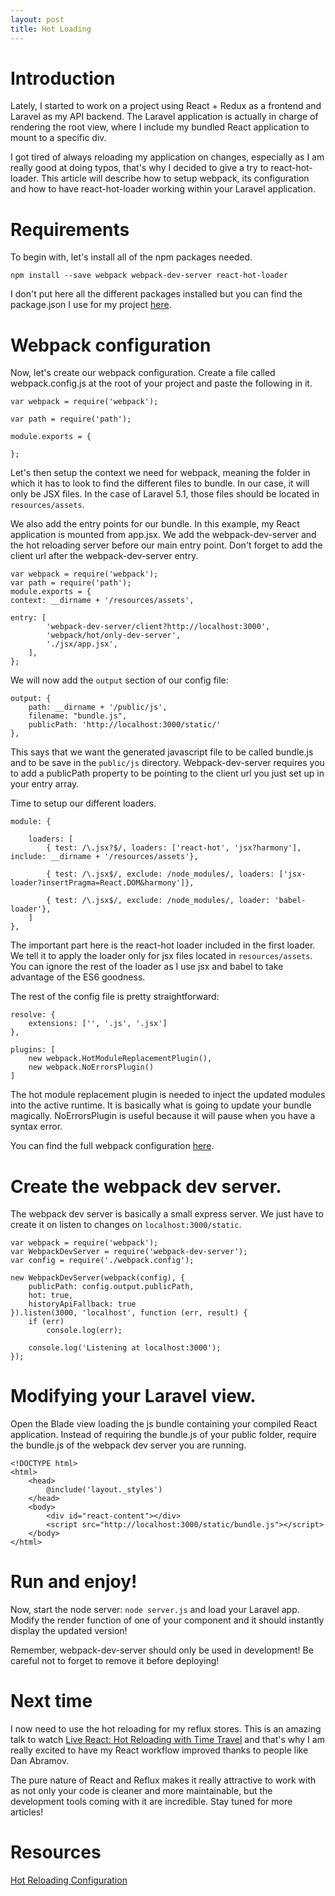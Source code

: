 ```yaml
---
layout: post
title: Hot Loading
---
```


# Introduction
Lately, I started to work on a project using React + Redux as a frontend and Laravel as my API backend.
The Laravel application is actually in charge of rendering the root view, where I include my bundled React application to mount to a specific div.

I got tired of always reloading my application on changes, especially as I am really good at doing typos, that's why I decided to give a try to react-hot-loader.
This article will describe how to setup webpack, its configuration and how to have react-hot-loader working within your Laravel application.


# Requirements
To begin with, let's install all of the npm packages needed.

```
npm install --save webpack webpack-dev-server react-hot-loader
```

I don't put here all the different packages installed but you can find the package.json I use for my project [here](https://gist.github.com/jrm2k6/ba72b7ad4306e13d072f#file-package-json).

# Webpack configuration

Now, let's create our webpack configuration. Create a file called webpack.config.js at the root of your project and paste the following in it.



    var webpack = require('webpack');

    var path = require('path');

    module.exports = {

    };



Let's then setup the context we need for webpack, meaning the folder in which it has to look to find the different files to bundle. In our case, it will only be JSX files. In the case of Laravel 5.1, those files should be located in ```resources/assets```.

We also add the entry points for our bundle. In this example, my React application is mounted from app.jsx. We add the webpack-dev-server and the hot reloading server before our main entry point.
Don't forget to add the client url after the webpack-dev-server entry.



    var webpack = require('webpack');
    var path = require('path');
    module.exports = {
	context: __dirname + '/resources/assets',

	entry: [
            'webpack-dev-server/client?http://localhost:3000',
            'webpack/hot/only-dev-server',
            './jsx/app.jsx',
        ],
    };



We will now add the ```output``` section of our config file:


    output: {
        path: __dirname + '/public/js',
        filename: "bundle.js",
        publicPath: 'http://localhost:3000/static/'
    },


This says that we want the generated javascript file to be called bundle.js and to be save in the ```public/js``` directory. Webpack-dev-server requires you to add a publicPath property to be pointing to the client url you just set up in your entry array.

Time to setup our different loaders.


    module: {

        loaders: [
            { test: /\.jsx?$/, loaders: ['react-hot', 'jsx?harmony'], include: __dirname + '/resources/assets'},

            { test: /\.jsx$/, exclude: /node_modules/, loaders: ['jsx-loader?insertPragma=React.DOM&harmony']},

            { test: /\.jsx$/, exclude: /node_modules/, loader: 'babel-loader'},
        ]
    },


The important part here is the react-hot loader included in the first loader. We tell it to apply the loader only for jsx files located in ```resources/assets```.
You can ignore the rest of the loader as I use jsx and babel to take advantage of the ES6 goodness.

The rest of the config file is pretty straightforward:


    resolve: {
        extensions: ['', '.js', '.jsx']
    },

    plugins: [
        new webpack.HotModuleReplacementPlugin(),
        new webpack.NoErrorsPlugin()
    ]



The hot module replacement plugin is needed to inject the updated modules into the active runtime. It is basically what is going to update your bundle magically.
NoErrorsPlugin is useful because it will pause when you have a syntax error.

You can find the full webpack configuration [here](https://gist.github.com/jrm2k6/ba72b7ad4306e13d072f#file-webpack-config-js).

# Create the webpack dev server.
The webpack dev server is basically a small express server. We just have to create it on listen to changes on ```localhost:3000/static```.


    var webpack = require('webpack');
    var WebpackDevServer = require('webpack-dev-server');
    var config = require('./webpack.config');

    new WebpackDevServer(webpack(config), {
    	publicPath: config.output.publicPath,
    	hot: true,
    	historyApiFallback: true
    }).listen(3000, 'localhost', function (err, result) {
    	if (err)
    		console.log(err);

    	console.log('Listening at localhost:3000');
    });


# Modifying your Laravel view.

Open the Blade view loading the js bundle containing your compiled React application. Instead of requiring the bundle.js of your public folder, require the bundle.js of the webpack dev server you are running.


    <!DOCTYPE html>
    <html>
        <head>
            @include('layout._styles')
        </head>
        <body>
            <div id="react-content"></div>
            <script src="http://localhost:3000/static/bundle.js"></script>
        </body>
    </html>



# Run and enjoy!

Now, start the node server: ```node server.js``` and load your Laravel app.
Modify the render function of one of your component and it should instantly display the updated version!

Remember, webpack-dev-server should only be used in development! Be careful not to forget to remove it before deploying!

# Next time
I now need to use the hot reloading for my reflux stores. This is an amazing talk to watch [Live React: Hot Reloading with Time Travel](https://www.youtube.com/watch?v=xsSnOQynTHs) and that's why I am really excited to have my React workflow improved thanks to people like Dan Abramov.

The pure nature of React and Reflux makes it really attractive to work with as not only your code is cleaner and more maintainable, but the development tools coming with it are incredible. Stay tuned for more articles!

# Resources
[Hot Reloading Configuration](https://gist.github.com/jrm2k6/ba72b7ad4306e13d072f)
